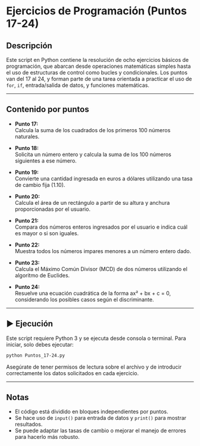 # Ejercicios de Programación (Puntos 17-24)

## Descripción

Este script en Python contiene la resolución de ocho ejercicios básicos de programación, que abarcan desde operaciones matemáticas simples hasta el uso de estructuras de control como bucles y condicionales. Los puntos van del 17 al 24, y forman parte de una tarea orientada a practicar el uso de `for`, `if`, entrada/salida de datos, y funciones matemáticas.

---

##  Contenido por puntos

- **Punto 17:**  
  Calcula la suma de los cuadrados de los primeros 100 números naturales.

- **Punto 18:**  
  Solicita un número entero y calcula la suma de los 100 números siguientes a ese número.

- **Punto 19:**  
  Convierte una cantidad ingresada en euros a dólares utilizando una tasa de cambio fija (1.10).

- **Punto 20:**  
  Calcula el área de un rectángulo a partir de su altura y anchura proporcionadas por el usuario.

- **Punto 21:**  
  Compara dos números enteros ingresados por el usuario e indica cuál es mayor o si son iguales.

- **Punto 22:**  
  Muestra todos los números impares menores a un número entero dado.

- **Punto 23:**  
  Calcula el Máximo Común Divisor (MCD) de dos números utilizando el algoritmo de Euclides.

- **Punto 24:**  
  Resuelve una ecuación cuadrática de la forma ax² + bx + c = 0, considerando los posibles casos según el discriminante.

---

## ▶ Ejecución

Este script requiere Python 3 y se ejecuta desde consola o terminal. Para iniciar, solo debes ejecutar:

```bash
python Puntos_17-24.py
```

Asegúrate de tener permisos de lectura sobre el archivo y de introducir correctamente los datos solicitados en cada ejercicio.

---

##  Notas

- El código está dividido en bloques independientes por puntos.
- Se hace uso de `input()` para entrada de datos y `print()` para mostrar resultados.
- Se puede adaptar las tasas de cambio o mejorar el manejo de errores para hacerlo más robusto.
